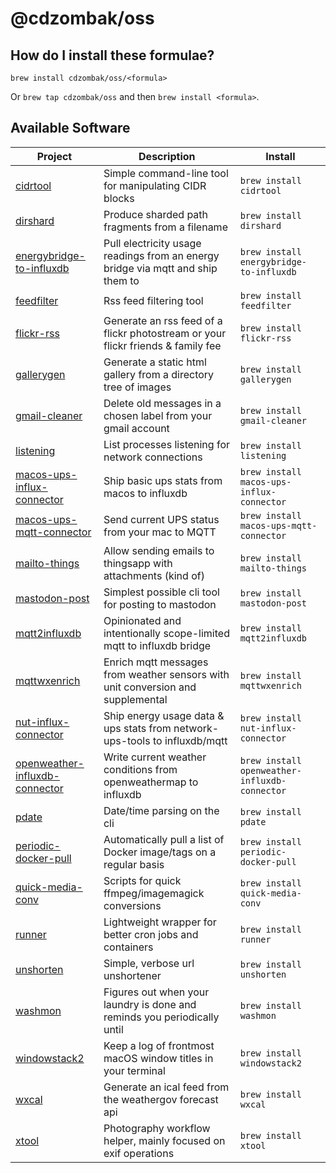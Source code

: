 # @cdzombak/oss

## How do I install these formulae?

`brew install cdzombak/oss/<formula>`

Or `brew tap cdzombak/oss` and then `brew install <formula>`.

## Available Software

<!-- project_table_start -->
| Project                                                                                      | Description                                                                          | Install                                       |
| -------------------------------------------------------------------------------------------- | ------------------------------------------------------------------------------------ | --------------------------------------------- |
| [cidrtool](https://github.com/cdzombak/cidrtool)                                             | Simple command-line tool for manipulating CIDR blocks                                | `brew install cidrtool`                       |
| [dirshard](https://github.com/cdzombak/dirshard)                                             | Produce sharded path fragments from a filename                                       | `brew install dirshard`                       |
| [energybridge-to-influxdb](https://github.com/cdzombak/energybridge_to_influxdb)             | Pull electricity usage readings from an energy bridge via mqtt and ship them to      | `brew install energybridge-to-influxdb`       |
| [feedfilter](https://github.com/cdzombak/feedfilter)                                         | Rss feed filtering tool                                                              | `brew install feedfilter`                     |
| [flickr-rss](https://github.com/cdzombak/flickr-rss)                                         | Generate an rss feed of a flickr photostream or your flickr friends &amp; family fee | `brew install flickr-rss`                     |
| [gallerygen](https://github.com/cdzombak/gallerygen)                                         | Generate a static html gallery from a directory tree of images                       | `brew install gallerygen`                     |
| [gmail-cleaner](https://github.com/cdzombak/gmail-cleaner)                                   | Delete old messages in a chosen label from your gmail account                        | `brew install gmail-cleaner`                  |
| [listening](https://github.com/cdzombak/listening)                                           | List processes listening for network connections                                     | `brew install listening`                      |
| [macos-ups-influx-connector](https://github.com/cdzombak/macos-ups-influx-connector)         | Ship basic ups stats from macos to influxdb                                          | `brew install macos-ups-influx-connector`     |
| [macos-ups-mqtt-connector](https://github.com/cdzombak/macos-ups-mqtt-connector)             | Send current UPS status from your mac to MQTT                                        | `brew install macos-ups-mqtt-connector`       |
| [mailto-things](https://github.com/cdzombak/mailto-things)                                   | Allow sending emails to thingsapp with attachments (kind of)                         | `brew install mailto-things`                  |
| [mastodon-post](https://github.com/cdzombak/mastodon-post)                                   | Simplest possible cli tool for posting to mastodon                                   | `brew install mastodon-post`                  |
| [mqtt2influxdb](https://github.com/cdzombak/mqtt2influxdb)                                   | Opinionated and intentionally scope-limited mqtt to influxdb bridge                  | `brew install mqtt2influxdb`                  |
| [mqttwxenrich](https://github.com/cdzombak/mqttwxenrich)                                     | Enrich mqtt messages from weather sensors with unit conversion and supplemental      | `brew install mqttwxenrich`                   |
| [nut-influx-connector](https://github.com/cdzombak/nut_influx_connector)                     | Ship energy usage data &amp; ups stats from network-ups-tools to influxdb/mqtt       | `brew install nut-influx-connector`           |
| [openweather-influxdb-connector](https://github.com/cdzombak/openweather-influxdb-connector) | Write current weather conditions from openweathermap to influxdb                     | `brew install openweather-influxdb-connector` |
| [pdate](https://github.com/cdzombak/pdate)                                                   | Date/time parsing on the cli                                                         | `brew install pdate`                          |
| [periodic-docker-pull](https://github.com/cdzombak/periodic-docker-pull)                     | Automatically pull a list of Docker image/tags on a regular basis                    | `brew install periodic-docker-pull`           |
| [quick-media-conv](https://github.com/cdzombak/quick-media-conv)                             | Scripts for quick ffmpeg/imagemagick conversions                                     | `brew install quick-media-conv`               |
| [runner](https://github.com/cdzombak/runner)                                                 | Lightweight wrapper for better cron jobs and containers                              | `brew install runner`                         |
| [unshorten](https://github.com/cdzombak/unshorten)                                           | Simple, verbose url unshortener                                                      | `brew install unshorten`                      |
| [washmon](https://github.com/cdzombak/washmon)                                               | Figures out when your laundry is done and reminds you periodically until             | `brew install washmon`                        |
| [windowstack2](https://github.com/cdzombak/windowstack2)                                     | Keep a log of frontmost macOS window titles in your terminal                         | `brew install windowstack2`                   |
| [wxcal](https://github.com/cdzombak/wxcal)                                                   | Generate an ical feed from the weathergov forecast api                               | `brew install wxcal`                          |
| [xtool](https://github.com/cdzombak/xtool)                                                   | Photography workflow helper, mainly focused on exif operations                       | `brew install xtool`                          |
<!-- project_table_end -->
